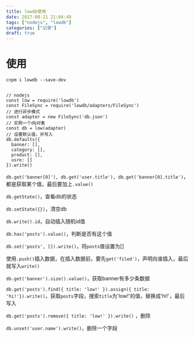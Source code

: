 ```yaml
---
title: lowdb使用
date: 2017-08-21 21:04:49
tags: ["nodejs", "lowdb"]
categories: ["记录"]
draft: true
---
```


# 使用

    cnpm i lowdb --save-dev


    // nodejs
    const low = require('lowdb')
    const FileSync = require('lowdb/adapters/FileSync')
    // 进行异步模式
    const adapter = new FileSync('db.json')
    // 实例一个db对象
    const db = low(adapter)
    // 设置默认值，并写入
    db.defaults({
      banner: [],
      category: [],
      product: [],
      usre: []
    }).write()

`db.get('banner[0]'), db.get('user.title'), db.get('banner[0].title')`，都是获取某个值，最后要加上`.value()`

`db.getState()`，查看db的状态

`db.setState({})`，清空db

`db.write().id`，自动插入随机id值

`db.has('posts').value()`，判断是否有这个值

`db.set('posts', []).write()`，将`posts`值设置为[]

使用`.push()`插入数据，在插入数据前，要先`get('filed')`，声明向谁插入，最后就写入`write()`

`db.get('banner').size().value()`，获取banner有多少条数据

`db.get('posts').find({ title: 'low!' }).assign({ title: 'hi!'}).write()`，获取`posts`字段，搜索`title`为'low!'的值，替换成'hi!'，最后写入

`db.get('posts').remove({ title: 'low!' }).write()` ，删除

`db.unset('user.name').write()`，删除一个字段


